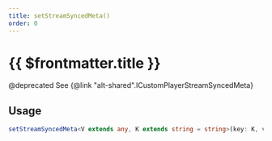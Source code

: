 ```yaml
---
title: setStreamSyncedMeta()
order: 0
---
```


# {{ $frontmatter.title }}

@deprecated See {@link "alt-shared".ICustomPlayerStreamSyncedMeta} 

## Usage

```ts
setStreamSyncedMeta<V extends any, K extends string = string>(key: K, value: shared.InterfaceValueByKey<shared.ICustomPlayerStreamSyncedMeta, K, V>): void;
```
